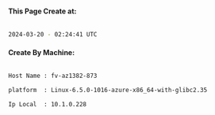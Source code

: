 
   
#### This Page Create at:

```bash

2024-03-20 - 02:24:41 UTC

```

#### Create By Machine:

```bash

Host Name : fv-az1382-873

platform  : Linux-6.5.0-1016-azure-x86_64-with-glibc2.35

Ip Local  : 10.1.0.228

```

